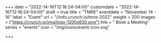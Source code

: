 +++
date = "2022-14-16T12:16:24-04:00"
customdate = "2022-14-16T12:16:24-04:00"
draft = true
title = "TMRE"
eventdate = "November 14 - 16"
label = "Event"
url = "//info.crunch.io/tmre-2022"
weight = 200
images = ["https://crunch.io/img/logo-1200x630.png"]
link = " Book a Meeting"
series = "events"
icon = "img/icons/event-icon.svg"

+++
